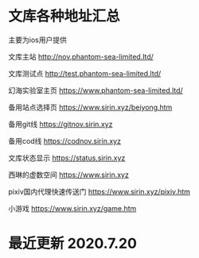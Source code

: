 # 文库各种地址汇总

 主要为ios用户提供

 文库主站 http://nov.phantom-sea-limited.ltd/

 文库测试点 http://test.phantom-sea-limited.ltd/

 幻海实验室主页 https://www.phantom-sea-limited.ltd/

 备用站点选择页 https://www.sirin.xyz/beiyong.htm

   备用git线 https://gitnov.sirin.xyz

   备用cod线 https://codnov.sirin.xyz

文库状态显示 https://status.sirin.xyz

西琳的虚数空间 https://www.sirin.xyz

pixiv国内代理快速传送门 https://www.sirin.xyz/pixiv.htm

小游戏 https://www.sirin.xyz/game.htm

# 最近更新 2020.7.20